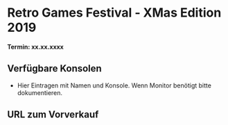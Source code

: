 # Retro Games Festival - XMas Edition 2019

__Termin: xx.xx.xxxx__

## Verfügbare Konsolen
* Hier Eintragen mit Namen und Konsole. Wenn Monitor benötigt bitte dokumentieren.

## URL zum Vorverkauf